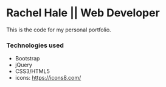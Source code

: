 # Rachel Hale || Web Developer
This is the code for my personal portfolio.

### Technologies used
- Bootstrap
- jQuery
- CSS3/HTML5
- icons: https://icons8.com/

